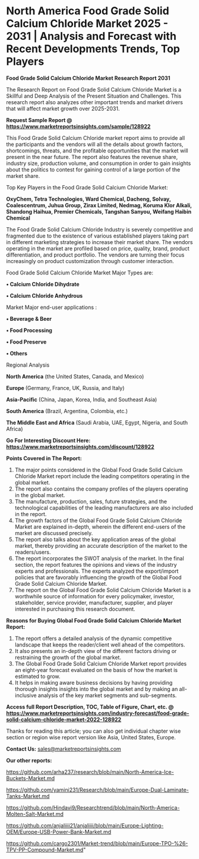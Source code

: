 # North America Food Grade Solid Calcium Chloride Market 2025 - 2031 | Analysis and Forecast with Recent Developments Trends, Top Players

<strong>Food Grade Solid Calcium Chloride Market Research Report 2031</strong>

The Research Report on Food Grade Solid Calcium Chloride Market is a Skillful and Deep Analysis of the Present Situation and Challenges. This research report also analyzes other important trends and market drivers that will affect market growth over 2025-2031.

<strong>Request Sample Report @ <a href=https://www.marketreportsinsights.com/sample/128922>https://www.marketreportsinsights.com/sample/128922</a></strong>

This Food Grade Solid Calcium Chloride market report aims to provide all the participants and the vendors will all the details about growth factors, shortcomings, threats, and the profitable opportunities that the market will present in the near future. The report also features the revenue share, industry size, production volume, and consumption in order to gain insights about the politics to contest for gaining control of a large portion of the market share.

Top Key Players in the Food Grade Solid Calcium Chloride Market:

<strong>OxyChem, Tetra Technologies, Ward Chemical, Dacheng, Solvay, Coalescentrum, Juhua Group, Zirax Limited, Nedmag, Koruma Klor Alkali, Shandong Haihua, Premier Chemicals, Tangshan Sanyou, Weifang Haibin Chemical</strong>

The Food Grade Solid Calcium Chloride Industry is severely competitive and fragmented due to the existence of various established players taking part in different marketing strategies to increase their market share. The vendors operating in the market are profiled based on price, quality, brand, product differentiation, and product portfolio. The vendors are turning their focus increasingly on product customization through customer interaction.

Food Grade Solid Calcium Chloride Market Major Types are:

<strong>• Calcium Chloride Dihydrate

• Calcium Chloride Anhydrous</strong>

Market Major end-user applications :

<strong>• Beverage & Beer

• Food Processing

• Food Preserve

• Others</strong>

Regional Analysis

</u><strong><b>North America</b></strong> (the United States, Canada, and Mexico)

<strong><b>Europe </b></strong>(Germany, France, UK, Russia, and Italy)

<strong><b>Asia-Pacific</b></strong> (China, Japan, Korea, India, and Southeast Asia)

<strong><b>South America</b></strong> (Brazil, Argentina, Colombia, etc.)

<strong><b>The Middle East and Africa</b></strong> (Saudi Arabia, UAE, Egypt, Nigeria, and South Africa)

<strong>Go For Interesting Discount Here: <a href=https://www.marketreportsinsights.com/discount/128922>https://www.marketreportsinsights.com/discount/128922</a></strong>

<strong>Points Covered in The Report:</strong>
<ol>
  <li>The major points considered in the Global Food Grade Solid Calcium Chloride Market report include the leading competitors operating in the global market.</li>
  <li>The report also contains the company profiles of the players operating in the global market.</li>
  <li>The manufacture, production, sales, future strategies, and the technological capabilities of the leading manufacturers are also included in the report.</li>
  <li>The growth factors of the Global Food Grade Solid Calcium Chloride Market are explained in-depth, wherein the different end-users of the market are discussed precisely.</li>
  <li>The report also talks about the key application areas of the global market, thereby providing an accurate description of the market to the readers/users.</li>
  <li>The report incorporates the SWOT analysis of the market. In the final section, the report features the opinions and views of the industry experts and professionals. The experts analyzed the export/import policies that are favorably influencing the growth of the Global Food Grade Solid Calcium Chloride Market.</li>
  <li>The report on the Global Food Grade Solid Calcium Chloride Market is a worthwhile source of information for every policymaker, investor, stakeholder, service provider, manufacturer, supplier, and player interested in purchasing this research document.</li>
</ol>
<strong>Reasons for Buying Global Food Grade Solid Calcium Chloride Market Report:</strong>

<ol>
  <li>The report offers a detailed analysis of the dynamic competitive landscape that keeps the reader/client well ahead of the competitors.</li>
  <li>It also presents an in-depth view of the different factors driving or restraining the growth of the global market.</li>
  <li>The Global Food Grade Solid Calcium Chloride Market report provides an eight-year forecast evaluated on the basis of how the market is estimated to grow.</li>
  <li>It helps in making aware business decisions by having providing thorough insights insights into the global market and by making an all-inclusive analysis of the key market segments and sub-segments.</li>
</ol>
<strong>Access full Report Description, TOC, Table of Figure, Chart, etc. @ <a href=https://www.marketreportsinsights.com/industry-forecast/food-grade-solid-calcium-chloride-market-2022-128922>https://www.marketreportsinsights.com/industry-forecast/food-grade-solid-calcium-chloride-market-2022-128922</a></strong>


Thanks for reading this article; you can also get individual chapter wise section or region wise report version like Asia, United States, Europe.

<strong>Contact Us:</strong>
sales@marketreportsinsights.com

<strong>Our other reports:</strong>

<a href=https://github.com/arha237/research/blob/main/North-America-Ice-Buckets-Market.md>https://github.com/arha237/research/blob/main/North-America-Ice-Buckets-Market.md</a>

<a href=https://github.com/yamini231/Research/blob/main/Europe-Dual-Laminate-Tanks-Market.md>https://github.com/yamini231/Research/blob/main/Europe-Dual-Laminate-Tanks-Market.md</a>

<a href=https://github.com/Hindavi9/Researchtrend/blob/main/North-America-Molten-Salt-Market.md>https://github.com/Hindavi9/Researchtrend/blob/main/North-America-Molten-Salt-Market.md</a>

<a href=https://github.com/anjaliiii21/anjaliiii/blob/main/Europe-Lighting-OEM/Europe-USB-Power-Bank-Market.md>https://github.com/anjaliiii21/anjaliiii/blob/main/Europe-Lighting-OEM/Europe-USB-Power-Bank-Market.md</a>

<a href=https://github.com/cargo2301/Market-trend/blob/main/Europe-TPO-%26-TPV-PP-Compound-Market.md>https://github.com/cargo2301/Market-trend/blob/main/Europe-TPO-%26-TPV-PP-Compound-Market.md</a>"

